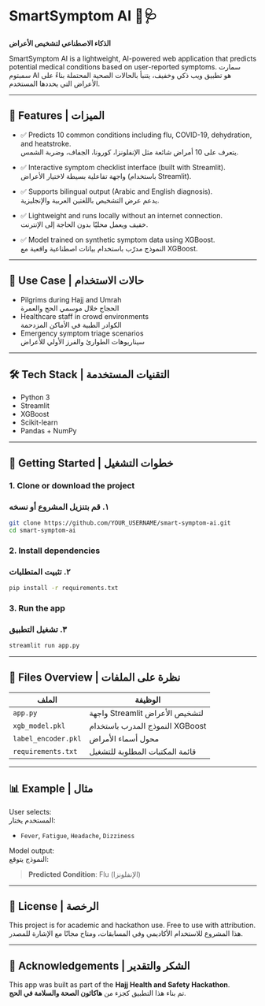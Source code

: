 
# SmartSymptom AI 🤖🩺  
**الذكاء الاصطناعي لتشخيص الأعراض**

SmartSymptom AI is a lightweight, AI-powered web application that predicts potential medical conditions based on user-reported symptoms.
سمارت سمبتوم AI هو تطبيق ويب ذكي وخفيف، يتنبأ بالحالات الصحية المحتملة بناءً على الأعراض التي يحددها المستخدم.

---

## 🌟 Features | الميزات

- ✅ Predicts 10 common conditions including flu, COVID-19, dehydration, and heatstroke.  
  يتعرف على 10 أمراض شائعة مثل الإنفلونزا، كورونا، الجفاف، وضربة الشمس.

- ✅ Interactive symptom checklist interface (built with Streamlit).  
  واجهة تفاعلية بسيطة لاختيار الأعراض (باستخدام Streamlit).

- ✅ Supports bilingual output (Arabic and English diagnosis).  
  يدعم عرض التشخيص باللغتين العربية والإنجليزية.

- ✅ Lightweight and runs locally without an internet connection.  
  خفيف ويعمل محليًا بدون الحاجة إلى الإنترنت.

- ✅ Model trained on synthetic symptom data using XGBoost.  
  النموذج مدرّب باستخدام بيانات اصطناعية واقعية مع XGBoost.

---

## 🧠 Use Case | حالات الاستخدام

- Pilgrims during Hajj and Umrah  
  الحجاج خلال موسمي الحج والعمرة  
- Healthcare staff in crowd environments  
  الكوادر الطبية في الأماكن المزدحمة  
- Emergency symptom triage scenarios  
  سيناريوهات الطوارئ والفرز الأولي للأعراض

---

## 🛠️ Tech Stack | التقنيات المستخدمة

- Python 3
- Streamlit
- XGBoost
- Scikit-learn
- Pandas + NumPy

---

## 🚀 Getting Started | خطوات التشغيل

### 1. Clone or download the project  
### ١. قم بتنزيل المشروع أو نسخه
```bash
git clone https://github.com/YOUR_USERNAME/smart-symptom-ai.git
cd smart-symptom-ai
```

### 2. Install dependencies  
### ٢. تثبيت المتطلبات
```bash
pip install -r requirements.txt
```

### 3. Run the app  
### ٣. تشغيل التطبيق
```bash
streamlit run app.py
```

---

## 📂 Files Overview | نظرة على الملفات

| الملف | الوظيفة |
|-------|---------|
| `app.py` | واجهة Streamlit لتشخيص الأعراض |
| `xgb_model.pkl` | النموذج المدرب باستخدام XGBoost |
| `label_encoder.pkl` | محول أسماء الأمراض |
| `requirements.txt` | قائمة المكتبات المطلوبة للتشغيل |

---

## 📊 Example | مثال

User selects:  
المستخدم يختار:  
- `Fever`, `Fatigue`, `Headache`, `Dizziness`

Model output:  
النموذج يتوقع:  
> **Predicted Condition**: Flu (الإنفلونزا)

---

## 📄 License | الرخصة

This project is for academic and hackathon use. Free to use with attribution.  
هذا المشروع للاستخدام الأكاديمي وفي المسابقات، ومتاح مجانًا مع الإشارة للمصدر.

---

## 🤝 Acknowledgements | الشكر والتقدير

This app was built as part of the **Hajj Health and Safety Hackathon**.  
تم بناء هذا التطبيق كجزء من **هاكاثون الصحة والسلامة في الحج**.
